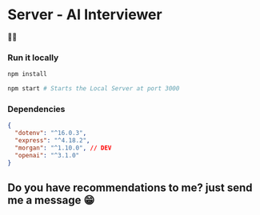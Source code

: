 # Server - AI Interviewer

🧙‍♂️

### Run it locally

```bash
npm install
```

```bash
npm start # Starts the Local Server at port 3000
```

### Dependencies

```json
{
  "dotenv": "^16.0.3",
  "express": "^4.18.2",
  "morgan": "^1.10.0", // DEV
  "openai": "^3.1.0"
}
```

## Do you have recommendations to me? just send me a message 😁
